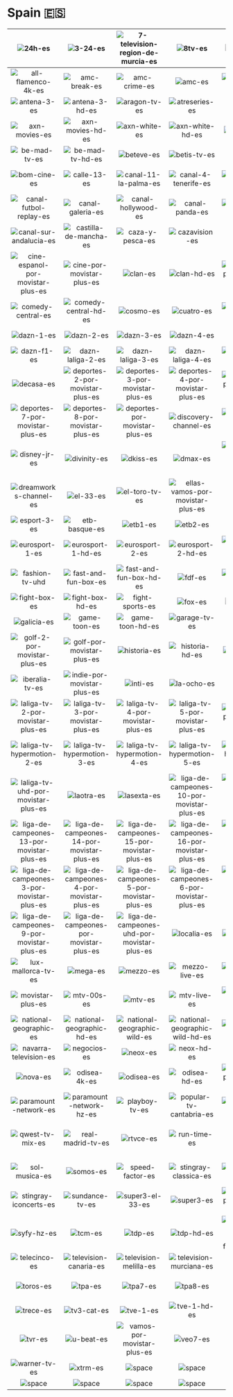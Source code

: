 # Spain 🇪🇸

| ![24h-es] | ![3-24-es] | ![7-television-region-de-murcia-es] | ![8tv-es] | ![a-punt-es] | ![accion-por-movistar-plus-es] |
|:---:|:---:|:---:|:---:|:---:|:---:|
| ![all-flamenco-4k-es] | ![amc-break-es] | ![amc-crime-es] | ![amc-es] | ![amc-selekt-es] | ![andalucia-tv-es] |
| ![antena-3-es] | ![antena-3-hd-es] | ![aragon-tv-es] | ![atreseries-es] | ![axn-es] | ![axn-hd-es] |
| ![axn-movies-es] | ![axn-movies-hd-es] | ![axn-white-es] | ![axn-white-hd-es] | ![baby-tv-es] | ![barca-tv-es] |
| ![be-mad-tv-es] | ![be-mad-tv-hd-es] | ![beteve-es] | ![betis-tv-es] | ![blaze-es] | ![boing-es] |
| ![bom-cine-es] | ![calle-13-es] | ![canal-11-la-palma-es] | ![canal-4-tenerife-es] | ![canal-cocina-es] | ![canal-extremadura-es] |
| ![canal-futbol-replay-es] | ![canal-galeria-es] | ![canal-hollywood-es] | ![canal-panda-es] | ![canal-sur-1-es] | ![canal-sur-2-es] |
| ![canal-sur-andalucia-es] | ![castilla-de-mancha-es] | ![caza-y-pesca-es] | ![cazavision-es] | ![cero-es] | ![cgtn-espanol-es] |
| ![cine-espanol-por-movistar-plus-es] | ![cine-por-movistar-plus-es] | ![clan-es] | ![clan-hd-es] | ![clasicos-por-movistar-plus-es] | ![comedia-por-movistar-plus-es] |
| ![comedy-central-es] | ![comedy-central-hd-es] | ![cosmo-es] | ![cuatro-es] | ![cuatro-hd-es] | ![dark-es] |
| ![dazn-1-es] | ![dazn-2-es] | ![dazn-3-es] | ![dazn-4-es] | ![dazn-es] | ![dazn-f1-4k-es] |
| ![dazn-f1-es] | ![dazn-laliga-2-es] | ![dazn-laliga-3-es] | ![dazn-laliga-4-es] | ![dazn-laliga-5-es] | ![dazn-laliga-es] |
| ![decasa-es] | ![deportes-2-por-movistar-plus-es] | ![deportes-3-por-movistar-plus-es] | ![deportes-4-por-movistar-plus-es] | ![deportes-5-por-movistar-plus-es] | ![deportes-6-por-movistar-plus-es] |
| ![deportes-7-por-movistar-plus-es] | ![deportes-8-por-movistar-plus-es] | ![deportes-por-movistar-plus-es] | ![discovery-channel-es] | ![discovery-channel-hd-es] | ![disney-channel-es] |
| ![disney-jr-es] | ![divinity-es] | ![dkiss-es] | ![dmax-es] | ![documentales-por-movistar-plus-es] | ![drama-por-movistar-plus-es] |
| ![dreamworks-channel-es] | ![el-33-es] | ![el-toro-tv-es] | ![ellas-vamos-por-movistar-plus-es] | ![energy-es] | ![escapa-tv-es] |
| ![esport-3-es] | ![etb-basque-es] | ![etb1-es] | ![etb2-es] | ![etb3-es] | ![etb4-es] |
| ![eurosport-1-es] | ![eurosport-1-hd-es] | ![eurosport-2-es] | ![eurosport-2-hd-es] | ![extreme-sports-channel-es] | ![fashion-tv-es] |
| ![fashion-tv-uhd] | ![fast-and-fun-box-es] | ![fast-and-fun-box-hd-es] | ![fdf-es] | ![fibracat-tv-es] | ![fibwi4-es] |
| ![fight-box-es] | ![fight-box-hd-es] | ![fight-sports-es] | ![fox-es] | ![fox-life-es] | ![galicia-2-es] |
| ![galicia-es] | ![game-toon-es] | ![game-toon-hd-es] | ![garage-tv-es] | ![gol-es] | ![gol-play-es] |
| ![golf-2-por-movistar-plus-es] | ![golf-por-movistar-plus-es] | ![historia-es] | ![historia-hd-es] | ![horse-tv-es] | ![ib3-es] |
| ![iberalia-tv-es] | ![indie-por-movistar-plus-es] | ![inti-es] | ![la-ocho-es] | ![la7-es] | ![la8-es] |
| ![laliga-tv-2-por-movistar-plus-es] | ![laliga-tv-3-por-movistar-plus-es] | ![laliga-tv-4-por-movistar-plus-es] | ![laliga-tv-5-por-movistar-plus-es] | ![laliga-tv-6-por-movistar-plus-es] | ![laliga-tv-7-por-movistar-plus-es] |
| ![laliga-tv-hypermotion-2-es] | ![laliga-tv-hypermotion-3-es] | ![laliga-tv-hypermotion-4-es] | ![laliga-tv-hypermotion-5-es] | ![laliga-tv-hypermotion-es] | ![laliga-tv-por-movistar-plus-es] |
| ![laliga-tv-uhd-por-movistar-plus-es] | ![laotra-es] | ![lasexta-es] | ![liga-de-campeones-10-por-movistar-plus-es] | ![liga-de-campeones-11-por-movistar-plus-es] | ![liga-de-campeones-12-por-movistar-plus-es] |
| ![liga-de-campeones-13-por-movistar-plus-es] | ![liga-de-campeones-14-por-movistar-plus-es] | ![liga-de-campeones-15-por-movistar-plus-es] | ![liga-de-campeones-16-por-movistar-plus-es] | ![liga-de-campeones-17-por-movistar-plus-es] | ![liga-de-campeones-2-uhd-por-movistar-plus-es] |
| ![liga-de-campeones-3-por-movistar-plus-es] | ![liga-de-campeones-4-por-movistar-plus-es] | ![liga-de-campeones-5-por-movistar-plus-es] | ![liga-de-campeones-6-por-movistar-plus-es] | ![liga-de-campeones-7-por-movistar-plus-es] | ![liga-de-campeones-8-por-movistar-plus-es] |
| ![liga-de-campeones-9-por-movistar-plus-es] | ![liga-de-campeones-por-movistar-plus-es] | ![liga-de-campeones-uhd-por-movistar-plus-es] | ![localia-es] | ![lolly-kids-es] | ![love-nature-es] |
| ![lux-mallorca-tv-es] | ![mega-es] | ![mezzo-es] | ![mezzo-live-es] | ![mirame-tv-es] | ![moto-adv-es] |
| ![movistar-plus-es] | ![mtv-00s-es] | ![mtv-es] | ![mtv-live-es] | ![musica-por-movistar-plus-es] | ![my-zen-tv-es] |
| ![national-geographic-es] | ![national-geographic-hd-es] | ![national-geographic-wild-es] | ![national-geographic-wild-hd-es] | ![nautical-channel-es] | ![navarra-television-2-es] |
| ![navarra-television-es] | ![negocios-es] | ![neox-es] | ![neox-hd-es] | ![nick-jr-es] | ![nickelodeon-es] |
| ![nova-es] | ![odisea-4k-es] | ![odisea-es] | ![odisea-hd-es] | ![originales-por-movistar-plus-es] | ![out-tv-es] |
| ![paramount-network-es] | ![paramount-network-hz-es] | ![playboy-tv-es] | ![popular-tv-cantabria-es] | ![popular-tv-la-rioja-es] | ![popular-tv-melilla-es] |
| ![qwest-tv-mix-es] | ![real-madrid-tv-es] | ![rtvce-es] | ![run-time-es] | ![selekt-es] | ![series-por-movistar-plus-es] |
| ![sol-musica-es] | ![somos-es] | ![speed-factor-es] | ![stingray-classica-es] | ![stingray-djazz-es] | ![stingray-festival-4k-es] |
| ![stingray-iconcerts-es] | ![sundance-tv-es] | ![super3-el-33-es] | ![super3-es] | ![suspense-por-movistar-plus-es] | ![syfy-es] |
| ![syfy-hz-es] | ![tcm-es] | ![tdp-es] | ![tdp-hd-es] | ![tef-televisio-deivissa-i-formentera-es] | ![tele-madrid-es] |
| ![telecinco-es] | ![television-canaria-es] | ![television-melilla-es] | ![television-murciana-es] | ![ten-es] | ![tnt-es] |
| ![toros-es] | ![tpa-es] | ![tpa7-es] | ![tpa8-es] | ![tpa9-es] | ![trace-sport-stars-es] |
| ![trece-es] | ![tv3-cat-es] | ![tve-1-es] | ![tve-1-hd-es] | ![tve-2-es] | ![tve-2-hd-es] |
| ![tvr-es] | ![u-beat-es] | ![vamos-por-movistar-plus-es] | ![veo7-es] | ![viajar-es] | ![viajar-hd-es] |
| ![warner-tv-es] | ![xtrm-es] | ![space] | ![space] | ![space] | ![space] |
| ![space]| ![space]| ![space]| ![space]| ![space]| ![space]|


[24h-es]:24h-es.png
[3-24-es]:3-24-es.png
[7-television-region-de-murcia-es]:7-television-region-de-murcia-es.png
[8tv-es]:8tv-es.png
[a-punt-es]:a-punt-es.png
[accion-por-movistar-plus-es]:accion-por-movistar-plus-es.png
[all-flamenco-4k-es]:all-flamenco-4k-es.png
[amc-break-es]:amc-break-es.png
[amc-crime-es]:amc-crime-es.png
[amc-es]:amc-es.png
[amc-selekt-es]:amc-selekt-es.png
[andalucia-tv-es]:andalucia-tv-es.png
[antena-3-es]:antena-3-es.png
[antena-3-hd-es]:antena-3-hd-es.png
[aragon-tv-es]:aragon-tv-es.png
[atreseries-es]:atreseries-es.png
[axn-es]:axn-es.png
[axn-hd-es]:axn-hd-es.png
[axn-movies-es]:axn-movies-es.png
[axn-movies-hd-es]:axn-movies-hd-es.png
[axn-white-es]:axn-white-es.png
[axn-white-hd-es]:axn-white-hd-es.png
[baby-tv-es]:baby-tv-es.png
[barca-tv-es]:barca-tv-es.png
[be-mad-tv-es]:be-mad-tv-es.png
[be-mad-tv-hd-es]:be-mad-tv-hd-es.png
[beteve-es]:beteve-es.png
[betis-tv-es]:betis-tv-es.png
[blaze-es]:blaze-es.png
[boing-es]:boing-es.png
[bom-cine-es]:bom-cine-es.png
[calle-13-es]:calle-13-es.png
[canal-11-la-palma-es]:canal-11-la-palma-es.png
[canal-4-tenerife-es]:canal-4-tenerife-es.png
[canal-cocina-es]:canal-cocina-es.png
[canal-extremadura-es]:canal-extremadura-es.png
[canal-futbol-replay-es]:canal-futbol-replay-es.png
[canal-galeria-es]:canal-galeria-es.png
[canal-hollywood-es]:canal-hollywood-es.png
[canal-panda-es]:canal-panda-es.png
[canal-sur-1-es]:canal-sur-1-es.png
[canal-sur-2-es]:canal-sur-2-es.png
[canal-sur-andalucia-es]:canal-sur-andalucia-es.png
[castilla-de-mancha-es]:castilla-de-mancha-es.png
[caza-y-pesca-es]:caza-y-pesca-es.png
[cazavision-es]:cazavision-es.png
[cero-es]:cero-es.png
[cgtn-espanol-es]:cgtn-espanol-es.png
[cine-espanol-por-movistar-plus-es]:cine-espanol-por-movistar-plus-es.png
[cine-por-movistar-plus-es]:cine-por-movistar-plus-es.png
[clan-es]:clan-es.png
[clan-hd-es]:clan-hd-es.png
[clasicos-por-movistar-plus-es]:clasicos-por-movistar-plus-es.png
[comedia-por-movistar-plus-es]:comedia-por-movistar-plus-es.png
[comedy-central-es]:comedy-central-es.png
[comedy-central-hd-es]:comedy-central-hd-es.png
[cosmo-es]:cosmo-es.png
[cuatro-es]:cuatro-es.png
[cuatro-hd-es]:cuatro-hd-es.png
[dark-es]:dark-es.png
[dazn-1-es]:dazn-1-es.png
[dazn-2-es]:dazn-2-es.png
[dazn-3-es]:dazn-3-es.png
[dazn-4-es]:dazn-4-es.png
[dazn-es]:dazn-es.png
[dazn-f1-4k-es]:dazn-f1-4k-es.png
[dazn-f1-es]:dazn-f1-es.png
[dazn-laliga-2-es]:dazn-laliga-2-es.png
[dazn-laliga-3-es]:dazn-laliga-3-es.png
[dazn-laliga-4-es]:dazn-laliga-4-es.png
[dazn-laliga-5-es]:dazn-laliga-5-es.png
[dazn-laliga-es]:dazn-laliga-es.png
[decasa-es]:decasa-es.png
[deportes-2-por-movistar-plus-es]:deportes-2-por-movistar-plus-es.png
[deportes-3-por-movistar-plus-es]:deportes-3-por-movistar-plus-es.png
[deportes-4-por-movistar-plus-es]:deportes-4-por-movistar-plus-es.png
[deportes-5-por-movistar-plus-es]:deportes-5-por-movistar-plus-es.png
[deportes-6-por-movistar-plus-es]:deportes-6-por-movistar-plus-es.png
[deportes-7-por-movistar-plus-es]:deportes-7-por-movistar-plus-es.png
[deportes-8-por-movistar-plus-es]:deportes-8-por-movistar-plus-es.png
[deportes-por-movistar-plus-es]:deportes-por-movistar-plus-es.png
[discovery-channel-es]:discovery-channel-es.png
[discovery-channel-hd-es]:discovery-channel-hd-es.png
[disney-channel-es]:disney-channel-es.png
[disney-jr-es]:disney-jr-es.png
[divinity-es]:divinity-es.png
[dkiss-es]:dkiss-es.png
[dmax-es]:dmax-es.png
[documentales-por-movistar-plus-es]:documentales-por-movistar-plus-es.png
[drama-por-movistar-plus-es]:drama-por-movistar-plus-es.png
[dreamworks-channel-es]:dreamworks-channel-es.png
[el-33-es]:el-33-es.png
[el-toro-tv-es]:el-toro-tv-es.png
[ellas-vamos-por-movistar-plus-es]:ellas-vamos-por-movistar-plus-es.png
[energy-es]:energy-es.png
[escapa-tv-es]:escapa-tv-es.png
[esport-3-es]:esport-3-es.png
[etb-basque-es]:etb-basque-es.png
[etb1-es]:etb1-es.png
[etb2-es]:etb2-es.png
[etb3-es]:etb3-es.png
[etb4-es]:etb4-es.png
[eurosport-1-es]:eurosport-1-es.png
[eurosport-1-hd-es]:eurosport-1-hd-es.png
[eurosport-2-es]:eurosport-2-es.png
[eurosport-2-hd-es]:eurosport-2-hd-es.png
[extreme-sports-channel-es]:extreme-sports-channel-es.png
[fashion-tv-es]:fashion-tv-es.png
[fashion-tv-uhd]:fashion-tv-uhd.png
[fast-and-fun-box-es]:fast-and-fun-box-es.png
[fast-and-fun-box-hd-es]:fast-and-fun-box-hd-es.png
[fdf-es]:fdf-es.png
[fibracat-tv-es]:fibracat-tv-es.png
[fibwi4-es]:fibwi4-es.png
[fight-box-es]:fight-box-es.png
[fight-box-hd-es]:fight-box-hd-es.png
[fight-sports-es]:fight-sports-es.png
[fox-es]:fox-es.png
[fox-life-es]:fox-life-es.png
[galicia-2-es]:galicia-2-es.png
[galicia-es]:galicia-es.png
[game-toon-es]:game-toon-es.png
[game-toon-hd-es]:game-toon-hd-es.png
[garage-tv-es]:garage-tv-es.png
[gol-es]:gol-es.png
[gol-play-es]:gol-play-es.png
[golf-2-por-movistar-plus-es]:golf-2-por-movistar-plus-es.png
[golf-por-movistar-plus-es]:golf-por-movistar-plus-es.png
[historia-es]:historia-es.png
[historia-hd-es]:historia-hd-es.png
[horse-tv-es]:horse-tv-es.png
[ib3-es]:ib3-es.png
[iberalia-tv-es]:iberalia-tv-es.png
[indie-por-movistar-plus-es]:indie-por-movistar-plus-es.png
[inti-es]:inti-es.png
[la-ocho-es]:la-ocho-es.png
[la7-es]:la7-es.png
[la8-es]:la8-es.png
[laliga-tv-2-por-movistar-plus-es]:laliga-tv-2-por-movistar-plus-es.png
[laliga-tv-3-por-movistar-plus-es]:laliga-tv-3-por-movistar-plus-es.png
[laliga-tv-4-por-movistar-plus-es]:laliga-tv-4-por-movistar-plus-es.png
[laliga-tv-5-por-movistar-plus-es]:laliga-tv-5-por-movistar-plus-es.png
[laliga-tv-6-por-movistar-plus-es]:laliga-tv-6-por-movistar-plus-es.png
[laliga-tv-7-por-movistar-plus-es]:laliga-tv-7-por-movistar-plus-es.png
[laliga-tv-hypermotion-2-es]:laliga-tv-hypermotion-2-es.png
[laliga-tv-hypermotion-3-es]:laliga-tv-hypermotion-3-es.png
[laliga-tv-hypermotion-4-es]:laliga-tv-hypermotion-4-es.png
[laliga-tv-hypermotion-5-es]:laliga-tv-hypermotion-5-es.png
[laliga-tv-hypermotion-es]:laliga-tv-hypermotion-es.png
[laliga-tv-por-movistar-plus-es]:laliga-tv-por-movistar-plus-es.png
[laliga-tv-uhd-por-movistar-plus-es]:laliga-tv-uhd-por-movistar-plus-es.png
[laotra-es]:laotra-es.png
[lasexta-es]:lasexta-es.png
[liga-de-campeones-10-por-movistar-plus-es]:liga-de-campeones-10-por-movistar-plus-es.png
[liga-de-campeones-11-por-movistar-plus-es]:liga-de-campeones-11-por-movistar-plus-es.png
[liga-de-campeones-12-por-movistar-plus-es]:liga-de-campeones-12-por-movistar-plus-es.png
[liga-de-campeones-13-por-movistar-plus-es]:liga-de-campeones-13-por-movistar-plus-es.png
[liga-de-campeones-14-por-movistar-plus-es]:liga-de-campeones-14-por-movistar-plus-es.png
[liga-de-campeones-15-por-movistar-plus-es]:liga-de-campeones-15-por-movistar-plus-es.png
[liga-de-campeones-16-por-movistar-plus-es]:liga-de-campeones-16-por-movistar-plus-es.png
[liga-de-campeones-17-por-movistar-plus-es]:liga-de-campeones-17-por-movistar-plus-es.png
[liga-de-campeones-2-uhd-por-movistar-plus-es]:liga-de-campeones-2-uhd-por-movistar-plus-es.png
[liga-de-campeones-3-por-movistar-plus-es]:liga-de-campeones-3-por-movistar-plus-es.png
[liga-de-campeones-4-por-movistar-plus-es]:liga-de-campeones-4-por-movistar-plus-es.png
[liga-de-campeones-5-por-movistar-plus-es]:liga-de-campeones-5-por-movistar-plus-es.png
[liga-de-campeones-6-por-movistar-plus-es]:liga-de-campeones-6-por-movistar-plus-es.png
[liga-de-campeones-7-por-movistar-plus-es]:liga-de-campeones-7-por-movistar-plus-es.png
[liga-de-campeones-8-por-movistar-plus-es]:liga-de-campeones-8-por-movistar-plus-es.png
[liga-de-campeones-9-por-movistar-plus-es]:liga-de-campeones-9-por-movistar-plus-es.png
[liga-de-campeones-por-movistar-plus-es]:liga-de-campeones-por-movistar-plus-es.png
[liga-de-campeones-uhd-por-movistar-plus-es]:liga-de-campeones-uhd-por-movistar-plus-es.png
[localia-es]:localia-es.png
[lolly-kids-es]:lolly-kids-es.png
[love-nature-es]:love-nature-es.png
[lux-mallorca-tv-es]:lux-mallorca-tv-es.png
[mega-es]:mega-es.png
[mezzo-es]:mezzo-es.png
[mezzo-live-es]:mezzo-live-es.png
[mirame-tv-es]:mirame-tv-es.png
[moto-adv-es]:moto-adv-es.png
[movistar-plus-es]:movistar-plus-es.png
[mtv-00s-es]:mtv-00s-es.png
[mtv-es]:mtv-es.png
[mtv-live-es]:mtv-live-es.png
[musica-por-movistar-plus-es]:musica-por-movistar-plus-es.png
[my-zen-tv-es]:my-zen-tv-es.png
[national-geographic-es]:national-geographic-es.png
[national-geographic-hd-es]:national-geographic-hd-es.png
[national-geographic-wild-es]:national-geographic-wild-es.png
[national-geographic-wild-hd-es]:national-geographic-wild-hd-es.png
[nautical-channel-es]:nautical-channel-es.png
[navarra-television-2-es]:navarra-television-2-es.png
[navarra-television-es]:navarra-television-es.png
[negocios-es]:negocios-es.png
[neox-es]:neox-es.png
[neox-hd-es]:neox-hd-es.png
[nick-jr-es]:nick-jr-es.png
[nickelodeon-es]:nickelodeon-es.png
[nova-es]:nova-es.png
[odisea-4k-es]:odisea-4k-es.png
[odisea-es]:odisea-es.png
[odisea-hd-es]:odisea-hd-es.png
[originales-por-movistar-plus-es]:originales-por-movistar-plus-es.png
[out-tv-es]:out-tv-es.png
[paramount-network-es]:paramount-network-es.png
[paramount-network-hz-es]:paramount-network-hz-es.png
[playboy-tv-es]:playboy-tv-es.png
[popular-tv-cantabria-es]:popular-tv-cantabria-es.png
[popular-tv-la-rioja-es]:popular-tv-la-rioja-es.png
[popular-tv-melilla-es]:popular-tv-melilla-es.png
[qwest-tv-mix-es]:qwest-tv-mix-es.png
[real-madrid-tv-es]:real-madrid-tv-es.png
[rtvce-es]:rtvce-es.png
[run-time-es]:run-time-es.png
[selekt-es]:selekt-es.png
[series-por-movistar-plus-es]:series-por-movistar-plus-es.png
[sol-musica-es]:sol-musica-es.png
[somos-es]:somos-es.png
[speed-factor-es]:speed-factor-es.png
[stingray-classica-es]:stingray-classica-es.png
[stingray-djazz-es]:stingray-djazz-es.png
[stingray-festival-4k-es]:stingray-festival-4k-es.png
[stingray-iconcerts-es]:stingray-iconcerts-es.png
[sundance-tv-es]:sundance-tv-es.png
[super3-el-33-es]:super3-el-33-es.png
[super3-es]:super3-es.png
[suspense-por-movistar-plus-es]:suspense-por-movistar-plus-es.png
[syfy-es]:syfy-es.png
[syfy-hz-es]:syfy-hz-es.png
[tcm-es]:tcm-es.png
[tdp-es]:tdp-es.png
[tdp-hd-es]:tdp-hd-es.png
[tef-televisio-deivissa-i-formentera-es]:tef-televisio-deivissa-i-formentera-es.png
[tele-madrid-es]:tele-madrid-es.png
[telecinco-es]:telecinco-es.png
[television-canaria-es]:television-canaria-es.png
[television-melilla-es]:television-melilla-es.png
[television-murciana-es]:television-murciana-es.png
[ten-es]:ten-es.png
[tnt-es]:tnt-es.png
[toros-es]:toros-es.png
[tpa-es]:tpa-es.png
[tpa7-es]:tpa7-es.png
[tpa8-es]:tpa8-es.png
[tpa9-es]:tpa9-es.png
[trace-sport-stars-es]:trace-sport-stars-es.png
[trece-es]:trece-es.png
[tv3-cat-es]:tv3-cat-es.png
[tve-1-es]:tve-1-es.png
[tve-1-hd-es]:tve-1-hd-es.png
[tve-2-es]:tve-2-es.png
[tve-2-hd-es]:tve-2-hd-es.png
[tvr-es]:tvr-es.png
[u-beat-es]:u-beat-es.png
[vamos-por-movistar-plus-es]:vamos-por-movistar-plus-es.png
[veo7-es]:veo7-es.png
[viajar-es]:viajar-es.png
[viajar-hd-es]:viajar-hd-es.png
[warner-tv-es]:warner-tv-es.png
[xtrm-es]:xtrm-es.png

[space]:../../misc/space-1500.png "Space"

